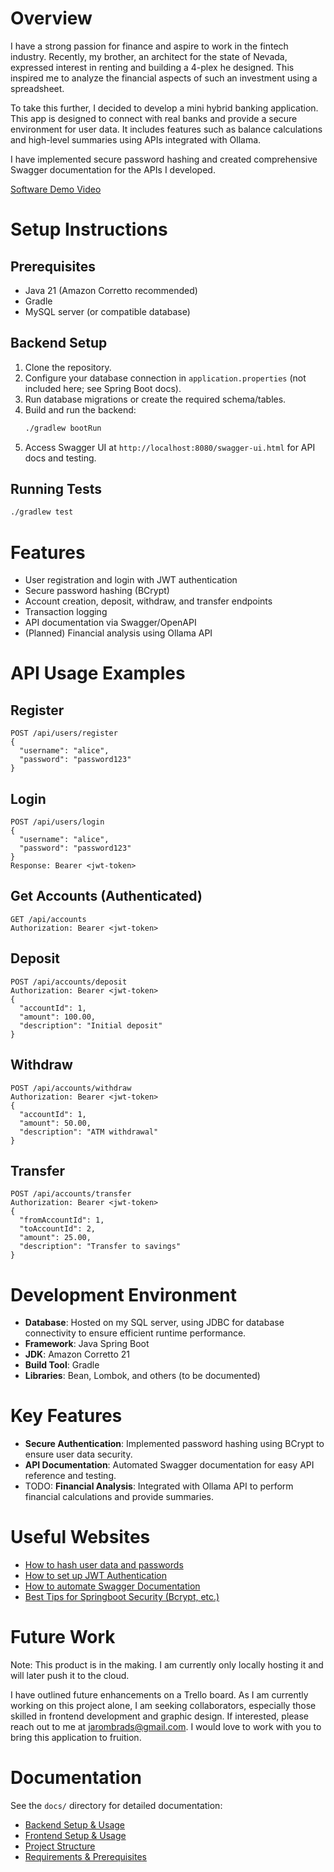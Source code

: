 # Overview

I have a strong passion for finance and aspire to work in the fintech industry. Recently, my brother, an architect for the state of Nevada, expressed interest in renting and building a 4-plex he designed. This inspired me to analyze the financial aspects of such an investment using a spreadsheet.

To take this further, I decided to develop a mini hybrid banking application. This app is designed to connect with real banks and provide a secure environment for user data. It includes features such as balance calculations and high-level summaries using APIs integrated with Ollama.

I have implemented secure password hashing and created comprehensive Swagger documentation for the APIs I developed.

[Software Demo Video](https://youtu.be/hWKAgCgMUdQ)

# Setup Instructions

## Prerequisites
- Java 21 (Amazon Corretto recommended)
- Gradle
- MySQL server (or compatible database)

## Backend Setup
1. Clone the repository.
2. Configure your database connection in `application.properties` (not included here; see Spring Boot docs).
3. Run database migrations or create the required schema/tables.
4. Build and run the backend:
   ```sh
   ./gradlew bootRun
   ```
5. Access Swagger UI at `http://localhost:8080/swagger-ui.html` for API docs and testing.

## Running Tests
```sh
./gradlew test
```

# Features
- User registration and login with JWT authentication
- Secure password hashing (BCrypt)
- Account creation, deposit, withdraw, and transfer endpoints
- Transaction logging
- API documentation via Swagger/OpenAPI
- (Planned) Financial analysis using Ollama API

# API Usage Examples

## Register
```
POST /api/users/register
{
  "username": "alice",
  "password": "password123"
}
```

## Login
```
POST /api/users/login
{
  "username": "alice",
  "password": "password123"
}
Response: Bearer <jwt-token>
```

## Get Accounts (Authenticated)
```
GET /api/accounts
Authorization: Bearer <jwt-token>
```

## Deposit
```
POST /api/accounts/deposit
Authorization: Bearer <jwt-token>
{
  "accountId": 1,
  "amount": 100.00,
  "description": "Initial deposit"
}
```

## Withdraw
```
POST /api/accounts/withdraw
Authorization: Bearer <jwt-token>
{
  "accountId": 1,
  "amount": 50.00,
  "description": "ATM withdrawal"
}
```

## Transfer
```
POST /api/accounts/transfer
Authorization: Bearer <jwt-token>
{
  "fromAccountId": 1,
  "toAccountId": 2,
  "amount": 25.00,
  "description": "Transfer to savings"
}
```

# Development Environment

- **Database**: Hosted on my SQL server, using JDBC for database connectivity to ensure efficient runtime performance.
- **Framework**: Java Spring Boot
- **JDK**: Amazon Corretto 21
- **Build Tool**: Gradle
- **Libraries**: Bean, Lombok, and others (to be documented)

# Key Features

- **Secure Authentication**: Implemented password hashing using BCrypt to ensure user data security.
- **API Documentation**: Automated Swagger documentation for easy API reference and testing.
- TODO: **Financial Analysis**: Integrated with Ollama API to perform financial calculations and provide summaries.

# Useful Websites

- [How to hash user data and passwords](https://www.baeldung.com/spring-security-registration-password-encoding-bcrypt)
- [How to set up JWT Authentication](https://www.javaguides.net/2024/01/spring-boot-security-jwt-tutorial.html)
- [How to automate Swagger Documentation](https://swagger.io/docs/)
- [Best Tips for Springboot Security (Bcrypt, etc.)](https://github.com/ZeroSTF/Spring-Security-Best-Practices)

# Future Work

Note: This product is in the making. I am currently only locally hosting it and will later push it to the cloud.

I have outlined future enhancements on a Trello board. As I am currently working on this project alone, I am seeking collaborators, especially those skilled in frontend development and graphic design. If interested, please reach out to me at jarombrads@gmail.com. I would love to work with you to bring this application to fruition.

# Documentation

See the `docs/` directory for detailed documentation:
- [Backend Setup & Usage](docs/backend.md)
- [Frontend Setup & Usage](docs/frontend.md)
- [Project Structure](docs/project-structure.md)
- [Requirements & Prerequisites](docs/requirements.md)
